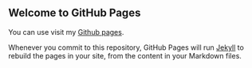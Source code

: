 ## Welcome to GitHub Pages

You can use visit my [Github pages](https://ggg5269.github.io/slide4ML/main.html).

Whenever you commit to this repository, GitHub Pages will run [Jekyll](https://jekyllrb.com/) to rebuild the pages in your site, from the content in your Markdown files.
